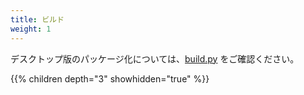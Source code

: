 ```yaml
---
title: ビルド
weight: 1
---
```


デスクトップ版のパッケージ化については、[build.py](https://github.com/rustdesk/rustdesk/blob/master/build.py) をご確認ください。

{{% children depth="3" showhidden="true" %}}